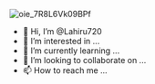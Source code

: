 ![oie_7R8L6Vk09BPf](https://user-images.githubusercontent.com/66423576/148696815-5ed0fe23-52db-47de-9982-7bf1ed911c7f.png)

- 👋 Hi, I’m @Lahiru720
- 👀 I’m interested in ...
- 🌱 I’m currently learning ...
- 💞️ I’m looking to collaborate on ...
- 📫 How to reach me ...

<!---
Lahiru720/Lahiru720 is a ✨ special ✨ repository because its `README.md` (this file) appears on your GitHub profile.
You can click the Preview link to take a look at your changes.
--->
